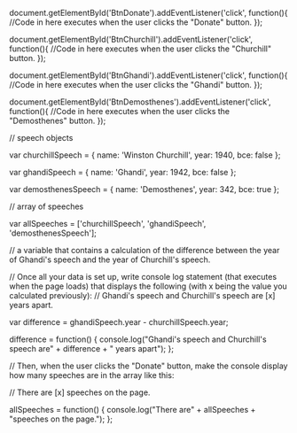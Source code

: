 document.getElementById('BtnDonate').addEventListener('click', function(){
  //Code in here executes when the user clicks the "Donate" button.
});

document.getElementById('BtnChurchill').addEventListener('click', function(){
  //Code in here executes when the user clicks the "Churchill" button.
});

document.getElementById('BtnGhandi').addEventListener('click', function(){
  //Code in here executes when the user clicks the "Ghandi" button.
});

document.getElementById('BtnDemosthenes').addEventListener('click', function(){
  //Code in here executes when the user clicks the "Demosthenes" button.
});

// speech objects

var churchillSpeech = {
    name: 'Winston Churchill',
    year: 1940,
    bce: false
};

var ghandiSpeech = {
    name: 'Ghandi',
    year: 1942,
    bce: false
};

var demosthenesSpeech = {
    name: 'Demosthenes',
    year: 342,
    bce: true
};

// array of speeches

var allSpeeches = ['churchillSpeech', 'ghandiSpeech', 'demosthenesSpeech'];

// a variable that contains a calculation of the difference between the year of Ghandi's speech and the year of Churchill's speech.


// Once all your data is set up, write console log statement (that executes when the page loads) that displays the following (with x being the value you calculated previously):
// Ghandi's speech and Churchill's speech are [x] years apart.

var difference =  ghandiSpeech.year - churchillSpeech.year;

difference = function() {
  console.log("Ghandi's speech and Churchill's speech are" + difference + " years apart");
};

// Then, when the user clicks the "Donate" button, make the console display how many speeches are in the array like this:
 

// There are [x] speeches on the page.

allSpeeches = function() {
  console.log("There are" + allSpeeches + "speeches on the page.");
};
